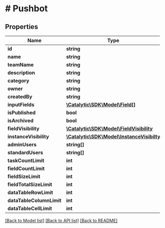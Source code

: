 # # Pushbot

## Properties

Name | Type | Description | Notes
------------ | ------------- | ------------- | -------------
**id** | **string** |  | 
**name** | **string** |  | 
**teamName** | **string** |  | 
**description** | **string** |  | [optional] 
**category** | **string** |  | [optional] 
**owner** | **string** |  | [optional] 
**createdBy** | **string** |  | [optional] 
**inputFields** | [**\Catalytic\SDK\Model\Field[]**](Field.md) |  | [optional] 
**isPublished** | **bool** |  | [optional] 
**isArchived** | **bool** |  | [optional] 
**fieldVisibility** | [**\Catalytic\SDK\Model\FieldVisibility**](FieldVisibility.md) |  | [optional] 
**instanceVisibility** | [**\Catalytic\SDK\Model\InstanceVisibilty**](InstanceVisibilty.md) |  | [optional] 
**adminUsers** | **string[]** |  | [optional] 
**standardUsers** | **string[]** |  | [optional] 
**taskCountLimit** | **int** |  | [optional] 
**fieldCountLimit** | **int** |  | [optional] 
**fieldSizeLimit** | **int** |  | [optional] 
**fieldTotalSizeLimit** | **int** |  | [optional] 
**dataTableRowLimit** | **int** |  | [optional] 
**dataTableColumnLimit** | **int** |  | [optional] 
**dataTableCellLimit** | **int** |  | [optional] 

[[Back to Model list]](../../README.md#documentation-for-models) [[Back to API list]](../../README.md#documentation-for-api-endpoints) [[Back to README]](../../README.md)


